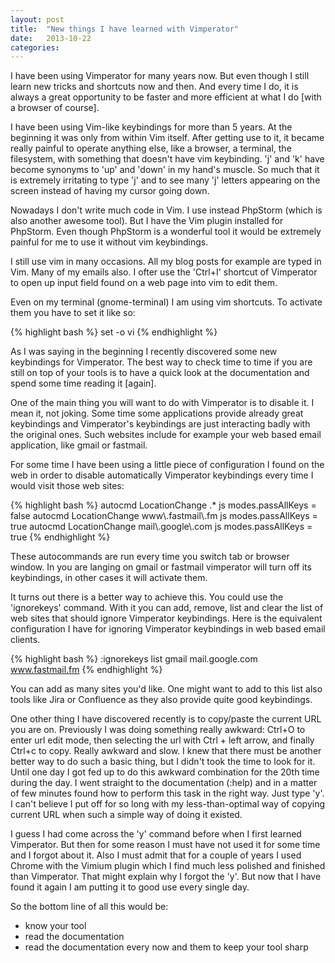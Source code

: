 ```yaml
---
layout: post
title:  "New things I have learned with Vimperator"
date:   2013-10-22
categories: 
---
```


I have been using Vimperator for many years now. But even though I still learn new tricks and shortcuts now and then. And every time I do, it is always a great opportunity to be faster and more efficient at what I do [with a browser of course].

I have been using Vim-like keybindings for more than 5 years. At the beginning it was only from within Vim itself. After getting use to it, it became really painful to operate anything else, like a browser, a terminal, the filesystem, with something that doesn't have vim keybinding. 'j' and 'k' have become synonyms to 'up' and 'down' in my hand's muscle. So much that it is extremely irritating to type 'j' and to see many 'j' letters appearing on the screen instead of having my cursor going down.

Nowadays I don't write much code in Vim. I use instead PhpStorm (which is also another awesome tool). But I have the Vim plugin installed for PhpStorm. Even though PhpStorm is a wonderful tool it would be extremely painful for me to use it without vim keybindings.

I still use vim in many occasions. All my blog posts for example are typed in Vim. Many of my emails also. I ofter use the 'Ctrl+I' shortcut of Vimperator to open up input field found on a web page into vim to edit them.

Even on my terminal (gnome-terminal) I am using vim shortcuts. To activate them you have to set it like so:

{% highlight bash %}
set -o vi
{% endhighlight %}

As I was saying in the beginning I recently discovered some new keybindings for Vimperator. The best way to check time to time if you are still on top of your tools is to have a quick look at the documentation and spend some time reading it [again].

One of the main thing you will want to do with Vimperator is to disable it. I mean it, not joking. Some time some applications provide already great keybindings and Vimperator's keybindings are just interacting badly with the original ones. Such websites include for example your web based email application, like gmail or fastmail.

For some time I have been using a little piece of configuration I found on the web in order to disable automatically Vimperator keybindings every time I would visit those web sites:

{% highlight bash %}
autocmd LocationChange .*                             js modes.passAllKeys = false
autocmd LocationChange www\\.fastmail\\.fm            js modes.passAllKeys = true
autocmd LocationChange mail\\.google\\.com            js modes.passAllKeys = true
{% endhighlight %}

These autocommands are run every time you switch tab or browser window. In you are langing on gmail or fastmail vimperator will turn off its keybindings, in other cases it will activate them.

It turns out there is a better way to achieve this. You could use the 'ignorekeys' command. With it you can add, remove, list and clear the list of web sites that should ignore Vimperator keybindings. Here is the equivalent configuration I have for ignoring Vimperator keybindings in web based email clients.

{% highlight bash %}
:ignorekeys list
gmail
mail.google.com
www.fastmail.fm
{% endhighlight %}

You can add as many sites you'd like. One might want to add to this list also tools like Jira or Confluence as they also provide quite good keybindings.

One other thing I have discovered recently is to copy/paste the current URL you are on. Previously I was doing something really awkward: Ctrl+O to enter url edit mode, then selecting the url with Ctrl + left arrow, and finally Ctrl+c to copy. Really awkward and slow. I knew that there must be another better way to do such a basic thing, but I didn't took the time to look for it. Until one day I got fed up to do this awkward combination for the 20th time during the day. I went straight to the documentation (:help) and in a matter of few minutes found how to perform this task in the right way. Just type 'y'. I can't believe I put off for so long with my less-than-optimal way of copying current URL when such a simple way of doing it existed.

I guess I had come across the 'y' command before when I first learned Vimperator. But then for some reason I must have not used it for some time and I forgot about it. Also I must admit that for a couple of  years I used Chrome with the Vimium plugin which I find much less polished and finished than Vimperator. That might explain why I forgot the 'y'. But now that I have found it again I am putting it to good use every single day.

So the bottom line of all this would be:
- know your tool
- read the documentation
- read the documentation every now and them to keep your tool sharp


